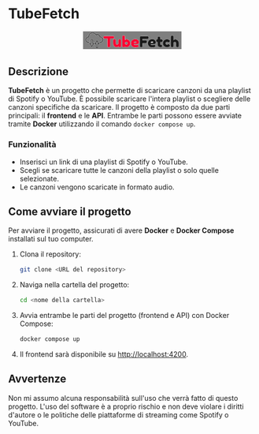 # TubeFetch

<div align="center">
  <img style="background-color:#A3A9AA" src="https://github.com/AndreaGirlando/TubeFetch/blob/main/TubeFetch.frontend/public/assets/logoBG.png" alt="Logo TubeFetch" width="200"/>
</div>

## Descrizione

**TubeFetch** è un progetto che permette di scaricare canzoni da una playlist di Spotify o YouTube. È possibile scaricare l'intera playlist o scegliere delle canzoni specifiche da scaricare. Il progetto è composto da due parti principali: il **frontend** e le **API**. Entrambe le parti possono essere avviate tramite **Docker** utilizzando il comando `docker compose up`.

### Funzionalità
- Inserisci un link di una playlist di Spotify o YouTube.
- Scegli se scaricare tutte le canzoni della playlist o solo quelle selezionate.
- Le canzoni vengono scaricate in formato audio.

## Come avviare il progetto

Per avviare il progetto, assicurati di avere **Docker** e **Docker Compose** installati sul tuo computer.

1. Clona il repository:
    ```bash
    git clone <URL del repository>
    ```

2. Naviga nella cartella del progetto:
    ```bash
    cd <nome della cartella>
    ```

3. Avvia entrambe le parti del progetto (frontend e API) con Docker Compose:
    ```bash
    docker compose up
    ```

4. Il frontend sarà disponibile su [http://localhost:4200](http://localhost:4200).

## Avvertenze

Non mi assumo alcuna responsabilità sull'uso che verrà fatto di questo progetto. L'uso del software è a proprio rischio e non deve violare i diritti d'autore o le politiche delle piattaforme di streaming come Spotify o YouTube.
